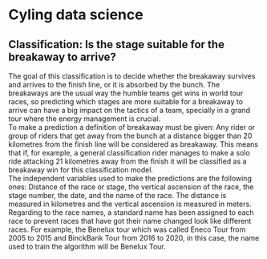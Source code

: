 # Cyling data science

## Classification: Is the stage suitable for the breakaway to arrive?
The goal of this classification is to decide whether the breakaway survives and arrives to the finish line, or it is absorbed by the bunch. The breakaways are the usual way the humble teams get wins in world tour races, so predicting which stages are more suitable for a breakaway to arrive can have a big impact on the tactics of a team, specially in a grand tour where the energy management is crucial.  
To make a prediction a definition of breakaway must be given: Any rider or group of riders that get away from the bunch at a distance bigger than 20 kilometres from the finish line will be considered as breakaway. This means that if, for example, a general classification rider manages to make a solo ride attacking 21 kilometres away from the finish it will be classified as a breakaway win for this classification model.  
The independent variables used to make the predictions are the following ones: Distance of the race or stage, the vertical ascension of the race, the stage number, the date, and the name of the race. The distance is measured in kilometres and the vertical ascension is measured in meters. Regarding to the race names, a standard name has been assigned to each race to prevent races that have got their name changed look like different races. For example, the Benelux tour which was called Eneco Tour from 2005 to 2015 and BinckBank Tour from 2016 to 2020, in this case, the name used to train the algorithm will be Benelux Tour.
